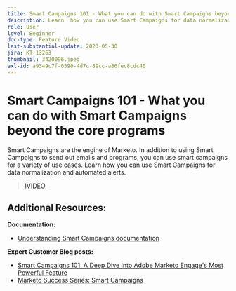```yaml
---
title: Smart Campaigns 101 - What you can do with Smart Campaigns beyond the core programs
description: Learn  how you can use Smart Campaigns for data normalization and automated alerts.
role: User
level: Beginner
doc-type: Feature Video
last-substantial-update: 2023-05-30
jira: KT-13263
thumbnail: 3420096.jpeg
exl-id: a9349c7f-0590-4d7c-89cc-a86fec8cdc40
---
```

# Smart Campaigns 101 - What you can do with Smart Campaigns beyond the core programs

Smart Campaigns are the engine of Marketo. In addition to using Smart Campaigns to send out emails and programs, you can use smart campaigns for a variety of use cases. Learn  how you can use Smart Campaigns for data normalization and automated alerts.

>[!VIDEO](https://video.tv.adobe.com/v/3420096/?quality=12&learn=on)


## Additional Resources:

**Documentation:**

* [Understanding Smart Campaigns documentation](https://experienceleague.adobe.com/docs/marketo/using/product-docs/core-marketo-concepts/smart-campaigns/understanding-smart-campaigns.html?lang=en)

**Expert Customer Blog posts:**

* [Smart Campaigns 101: A Deep Dive Into Adobe Marketo Engage's Most Powerful Feature](https://nation.marketo.com/t5/product-blogs/smart-campaigns-101-a-deep-dive-into-adobe-marketo-engage-s-most/ba-p/313385#M1838 )
* [Marketo Success Series: Smart Campaigns](https://nation.marketo.com/t5/product-blogs/marketo-success-series-smart-campaigns/ba-p/306961)
